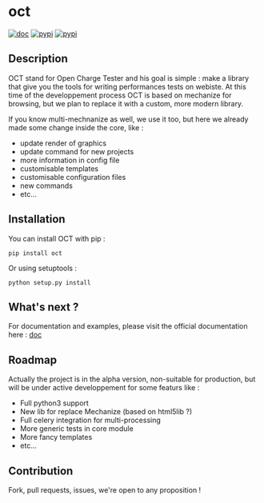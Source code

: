 oct
===

[![doc](https://readthedocs.org/projects/oct/badge/?version=latest)](http://oct.readthedocs.org/en/latest/)
[![pypi](https://pypip.in/status/oct/badge.svg?style=flat)](https://pypi.python.org/pypi/oct/)
[![pypi](https://pypip.in/license/oct/badge.svg?style=flat)](https://pypi.python.org/pypi/oct/)

Description
-----------

OCT stand for Open Charge Tester and his goal is simple : make a library that give you the tools for writing performances tests on webiste.
At this time of the developpement process OCT is based on mechanize for browsing, but we plan to replace it with a custom, more modern library.

If you know multi-mechnanize as well, we use it too, but here we already made some change inside the core, like :

* update render of graphics
* update command for new projects
* more information in config file
* customisable templates
* customisable configuration files
* new commands
* etc...

Installation
------------

You can install OCT with pip :

`pip install oct`

Or using setuptools :

`python setup.py install`

What's next ?
-------------

For documentation and examples, please visit the official documentation here : [doc](http://oct.readthedocs.org/en/latest/)

Roadmap
-------

Actually the project is in the alpha version, non-suitable for production, but will be under active developpement for some featurs like :

* Full python3 support
* New lib for replace Mechanize (based on html5lib ?)
* Full celery integration for multi-processing
* More generic tests in core module
* More fancy templates
* etc...

Contribution
------------

Fork, pull requests, issues, we're open to any proposition !
